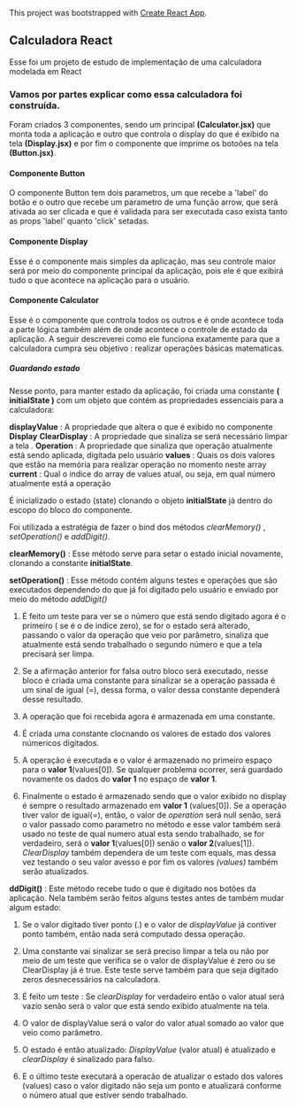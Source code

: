 This project was bootstrapped with [Create React App](https://github.com/facebook/create-react-app).

## Calculadora React

Esse foi um projeto de estudo de implementação de uma calculadora modelada em React

### Vamos por partes explicar como essa calculadora foi construída.

Foram criados 3 componentes, sendo um principal **(Calculator.jsx)** que monta toda a aplicação e outro que controla o display do que é exibido na tela **(Display.jsx)** e por fim o componente que imprime os botoões na tela **(Button.jsx)**.

#### Componente Button

O componente Button tem dois parametros, um que recebe a 'label' do botão e o outro que recebe um parametro de uma função arrow, que será ativada ao ser clicada e que é validada para ser executada caso exista tanto as props 'label' quanto 'click' setadas.

#### Componente Display

Esse é o componente mais simples da aplicação, mas seu controle maior será por meio do componente principal da aplicação, pois ele é que exibirá tudo o que acontece na aplicação para o usuário.

#### Componente Calculator

Esse é o componente que controla todos os outros e é onde acontece toda a parte lógica também além de onde acontece o controle de estado da aplicação. A seguir descreverei como ele funciona exatamente para que a calculadora cumpra seu objetivo : realizar operações básicas matematicas.

##### Guardando estado
Nesse ponto, para manter estado da aplicação, foi criada uma constante **( initialState )** com um objeto que contém as propriedades essenciais para a calculadora:

**displayValue** : A propriedade que altera o que é exibido no componente **Display**
**ClearDisplay** : A propriedade que sinaliza se será necessário limpar a tela .
**Operation** : A propriedade que sinaliza que operação atualmente está sendo aplicada, digitada pelo usuário
**values** : Quais os dois valores que estão na memória para realizar operação no momento neste array
**current** : Qual o indice do array de values atual, ou seja, em qual número atualmente está a operação

É inicializado o estado (state) clonando o objeto **initialState** já dentro do escopo do bloco do componente.

Foi utilizada a estratégia de fazer o bind dos métodos *clearMemory()* , *setOperation()* e *addDigit()*.

**clearMemory()** : Esse método serve para setar o estado inicial novamente, clonando a constante **initialState**.

**setOperation()** : Esse método contém alguns testes e operações que são executados dependendo do que já foi digitado pelo usuário e enviado por meio do método *addDigit()*

1.  É feito um teste para ver se o número que está sendo digitado agora é o primeiro ( se é o de indice zero), se for o estado será alterado, passando o valor da operação que veio por parâmetro, sinaliza que atualmente está sendo trabalhado o segundo número e que a tela precisará ser limpa.

2. Se a afirmação anterior for falsa outro bloco será executado, nesse bloco é criada uma constante para sinalizar se a operação passada é um sinal de igual (=), dessa forma, o valor dessa constante dependerá desse resultado.

3. A operação que foi recebida agora é armazenada em uma constante.

4. É criada uma constante clocnando os valores de estado dos valores númericos digitados.

5. A operação é executada e o valor é armazenado no primeiro espaço para o **valor 1**(values[0]). Se qualquer problema ocorrer, será guardado novamente os dados do **valor 1** no espaço de **valor 1**.

6. Finalmente o estado é armazenado sendo que o valor exibido no display é sempre o resultado armazenado em **valor 1** (values[0]). Se a operação tiver valor de igual(=), então, o valor de *operation* será null senão, será o valor passado como parametro no método e esse valor também será usado no teste de qual numero atual esta sendo trabalhado, se for verdadeiro, será o **valor 1**(values[0]) senão o **valor 2**(values[1]). *ClearDisplay* também dependera de um teste com equals, mas dessa vez testando o seu valor avesso e por fim os valores *(values)* também serão atualizados.

**ddDigit()** : Este método recebe tudo o que é digitado nos botões da aplicação. Nela também serão feitos alguns testes antes de também mudar algum estado:

1. Se o valor digitado tiver ponto (.) e o valor de *displayValue* já contiver ponto também, então nada será computado dessa operação.

2. Uma constante vai sinalizar se será preciso limpar a tela ou não por meio de um teste que verifica se o valor de displayValue é zero ou se ClearDisplay já é true. Este teste serve também para que seja digitado zeros desnecessários na calculadora.

3. É feito um teste : Se *clearDisplay* for verdadeiro então o valor atual será vazio senão será o valor que está sendo exibido atualmente na tela.
4. O valor de displayValue será o valor do valor atual somado ao valor que veio como parâmetro.
5. O estado é então atualizado: *DisplayValue* (valor atual) é atualizado e *clearDisplay* é sinalizado para falso. 
6. E o último teste executará a operacão de atualizar o estado dos valores (values) caso o valor digitado não seja um ponto e atualizará conforme o número atual que estiver sendo trabalhado.